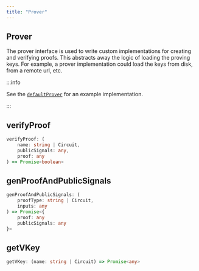```yaml
---
title: "Prover"
---
```


## Prover

The prover interface is used to write custom implementations for creating and verifying proofs. This abstracts away the logic of loading the proving keys. For example, a prover implementation could load the keys from disk, from a remote url, etc.

:::info

See the [`defaultProver`](default-prover) for an example implementation.

:::

## verifyProof

```ts
verifyProof: (
    name: string | Circuit,
    publicSignals: any,
    proof: any
) => Promise<boolean>
```

## genProofAndPublicSignals

```ts
genProofAndPublicSignals: (
    proofType: string | Circuit,
    inputs: any
) => Promise<{
    proof: any
    publicSignals: any
}>
```

## getVKey

```ts
getVKey: (name: string | Circuit) => Promise<any>
```
